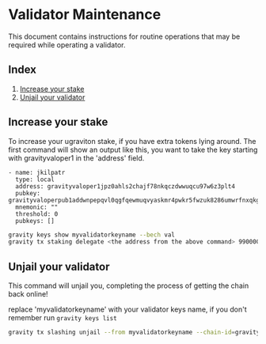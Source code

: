 # Validator Maintenance

This document contains instructions for routine operations that may be required while operating a validator.

## Index

1. [Increase your stake](#increase-your-stake)
1. [Unjail your validator](#unjail-your-validator)

## Increase your stake

To increase your ugraviton stake, if you have extra tokens lying around. The first command will show an output like this, you want to take the key starting with gravityvaloper1 in the 'address' field.

```text
- name: jkilpatr
  type: local
  address: gravityvaloper1jpz0ahls2chajf78nkqczdwwuqcu97w6z3plt4
  pubkey: gravityvaloperpub1addwnpepqvl0qgfqewmuqvyaskmr4pwkr5fwzuk8286umwrfnxqkgqceg6ksu359m5q
  mnemonic: ""
  threshold: 0
  pubkeys: []

```

```bash
gravity keys show myvalidatorkeyname --bech val
gravity tx staking delegate <the address from the above command> 99000000ualtg --from myvalidatorkeyname --chain-id althea-testnet2v3 --fees 1altg --broadcast-mode block
```

## Unjail your validator

This command will unjail you, completing the process of getting the chain back online!

replace 'myvalidatorkeyname' with your validator keys name, if you don't remember run `gravity keys list`

```bash
gravity tx slashing unjail --from myvalidatorkeyname --chain-id=gravity-bridge-test1
```
